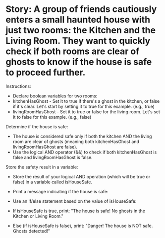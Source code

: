 <h1>Story: A group of friends cautiously enters a small haunted house with just two rooms: the Kitchen and the Living Room. They want to quickly check if both rooms are clear of ghosts to know if the house is safe to proceed further.</h1>

Instructions:

* Declare boolean variables for two rooms:
* kitchenHasGhost - Set it to true if there's a ghost in the kitchen, or false if it's clear. Let's start by setting it to true for this example. (e.g., true)
* livingRoomHasGhost - Set it to true or false for the living room. Let's set it to false for this example. (e.g., false)

Determine if the house is safe:

* The house is considered safe only if both the kitchen AND the living room are clear of ghosts (meaning both kitchenHasGhost and livingRoomHasGhost are false).
* Use the logical AND operator (&&) to check if both kitchenHasGhost is false and livingRoomHasGhost is false.

Store the safety result in a variable:

* Store the result of your logical AND operation (which will be true or false) in a variable called isHouseSafe.

* Print a message indicating if the house is safe:
* Use an if/else statement based on the value of isHouseSafe:
* If isHouseSafe is true, print: "The house is safe! No ghosts in the Kitchen or Living Room."
* Else (if isHouseSafe is false), print: "Danger! The house is NOT safe. Ghosts detected!"





